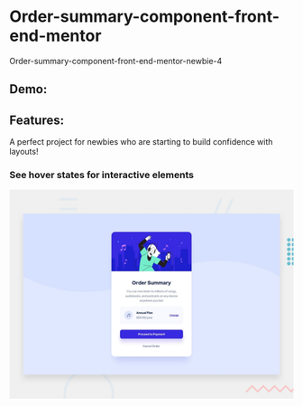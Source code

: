 # Order-summary-component-front-end-mentor

Order-summary-component-front-end-mentor-newbie-4

## Demo:

## Features:

A perfect project for newbies who are starting to build confidence with layouts!

### See hover states for interactive elements

![Getting Started](./design/desktop-preview.jpg)
